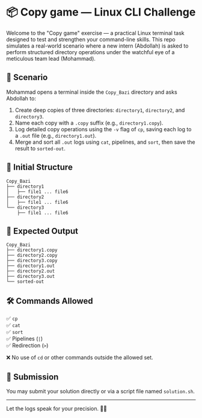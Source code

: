 # 📦 Copy game — Linux CLI Challenge

Welcome to the "Copy game" exercise — a practical Linux terminal task designed to test and strengthen your command-line skills. This repo simulates a real-world scenario where a new intern (Abdollah) is asked to perform structured directory operations under the watchful eye of a meticulous team lead (Mohammad).

## 🧩 Scenario

Mohammad opens a terminal inside the `Copy_Bazi` directory and asks Abdollah to:

1. Create deep copies of three directories: `directory1`, `directory2`, and `directory3`.
2. Name each copy with a `.copy` suffix (e.g., `directory1.copy`).
3. Log detailed copy operations using the `-v` flag of `cp`, saving each log to a `.out` file (e.g., `directory1.out`).
4. Merge and sort all `.out` logs using `cat`, pipelines, and `sort`, then save the result to `sorted-out`.

## 📁 Initial Structure

```
Copy_Bazi
├── directory1
│   ├── file1 ... file6
├── directory2
│   ├── file1 ... file6
└── directory3
    ├── file1 ... file6
```

## 🎯 Expected Output

```
Copy_Bazi
├── directory1.copy
├── directory2.copy
├── directory3.copy
├── directory1.out
├── directory2.out
├── directory3.out
└── sorted-out
```

## 🛠️ Commands Allowed

✅ `cp`  
✅ `cat`  
✅ `sort`  
✅ Pipelines (`|`)  
✅ Redirection (`>`)

❌ No use of `cd` or other commands outside the allowed set.

## 🚀 Submission

You may submit your solution directly or via a script file named `solution.sh`.

---

Let the logs speak for your precision. 🧠✨
